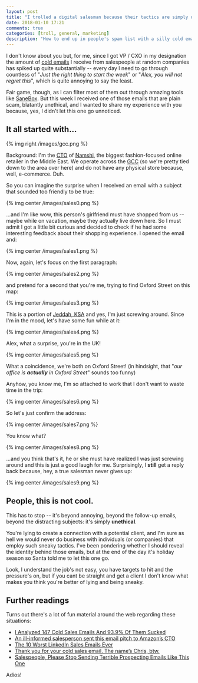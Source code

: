 ```yaml
---
layout: post
title: "I trolled a digital salesman because their tactics are simply unethical"
date: 2018-01-10 17:21
comments: true
categories: [troll, general, marketing]
description: "How to end up in people's spam list with a silly cold email"
---
```


I don't know about you but, for me, since I got VP / CXO in my designation the
amount of [cold emails](https://en.wikipedia.org/wiki/Cold_email) I receive from salespeople at random companies has spiked
up quite substantially -- every day I need to go through countless of "*Just the
right thing to start the week*" or "*Alex, you will not regret this*", which is
quite annoying to say the least.

Fair game, though, as I can filter most of them out through amazing tools like
[SaneBox](https://www.sanebox.com/). But this week I received one of those
emails that are plain scam, blatantly unethical, and I wanted to share my
experience with you because, yes, I didn't let this one go unnoticed.

<!-- more -->

## It all started with...

{% img right /images/gcc.png %}

Background: I'm the [CTO](https://www.linkedin.com/in/alessandronadalin/) of [Namshi](https://en-ae.namshi.com/), the biggest fashion-focused online retailer
in the Middle East. We operate across the [GCC](https://en.wikipedia.org/wiki/Gulf_Cooperation_Council)
(so we're pretty tied down to the area over here) and do not have any physical store
because, well, e-commerce. Duh.

So you can imagine the surprise when I received an email with a subject that
sounded too friendly to be true:

{% img center /images/sales0.png %}

...and I'm like wow, this person's girlfriend must have shopped from us -- maybe
while on vacation, maybe they actually live down here. So I must admit I got a
little bit curious and decided to check if he had some interesting feedback about
their shopping experience. I opened the email and:

{% img center /images/sales1.png %}

Now, again, let's focus on the first paragraph:

{% img center /images/sales2.png %}

and pretend for a second that you're me, trying to find Oxford Street on this
map:

{% img center /images/sales3.png %}

This is a portion of [Jeddah, KSA](https://en.wikipedia.org/wiki/Jeddah) and yes,
I'm just screwing around. Since I'm in the mood, let's have some fun while at it:

{% img center /images/sales4.png %}

Alex, what a surprise, you're in the UK!

{% img center /images/sales5.png %}

What a coincidence, we're both on Oxford Street! (in hindsight, that "*our office is **actually** in Oxford Street*" sounds too
funny)

Anyhow, you know me, I'm so attached to work that I don't want to waste time in the
trip:

{% img center /images/sales6.png %}

So let's just confirm the address:

{% img center /images/sales7.png %}

You know what?

{% img center /images/sales8.png %}

...and you think that's it, he or she must have realized I was just screwing
around and this is just a good laugh for me. Surprisingly, I **still** get
a reply back because, hey, a true salesman never gives up:

{% img center /images/sales9.png %}

## People, this is not cool.

This has to stop -- it's beyond annoying, beyond the follow-up emails, beyond
the distracting subjects: it's simply **unethical**.

You're lying to create a connection with a potential client, and I'm sure as hell
we would never do business with individuals (or companies) that employ such
sneaky tactics. I've been pondering whether I should reveal the identity behind
those emails, but at the end of the day it's holiday season so Santa told me
to let this one go.

Look, I understand the job's not easy, you have targets to hit and the pressure's
on, but if you cant be straight and get a client I don't know what makes you think
you're better of lying and being sneaky.

## Further readings

Turns out there's a lot of fun material around the web regarding these
situations:

* [I Analyzed 147 Cold Sales Emails And 93.9% Of Them Sucked](https://www.cbinsights.com/research/team-blog/cold-sales-emails/)
* [An ill-informed salesperson sent this email pitch to Amazon’s CTO](http://www.businessinsider.com/amazon-cto-werner-vogels-receives-dumb-cold-email-2016-11)
* [The 10 Worst LinkedIn Sales Emails Ever](https://blog.hubspot.com/sales/the-worst-linkedin-sales-emails)
* [Thank you for your cold sales email. The name’s Chris, btw.](https://medium.com/delivery/thank-you-for-your-cold-sales-email-the-names-chris-btw-5d6dd70d5baa)
* [Salespeople, Please Stop Sending Terrible Prospecting Emails Like This One](https://blog.hubspot.com/sales/salespeople-please-stop-sending-terrible-prospecting-emails)

Adios!